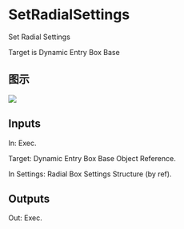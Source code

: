 # SetRadialSettings

Set Radial Settings

Target is Dynamic Entry Box Base

## 图示

![]($-20221218-18453402.png)

## Inputs

In: Exec.

Target: Dynamic Entry Box Base Object Reference.

In Settings: Radial Box Settings Structure (by ref).  

## Outputs

Out: Exec.


